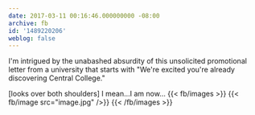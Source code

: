 ```yaml
---
date: 2017-03-11 00:16:46.000000000 -08:00
archive: fb
id: '1489220206'
weblog: false
---
```


I'm intrigued by the unabashed absurdity of this unsolicited promotional letter from a university that starts with "We're excited you're already discovering Central College."

[looks over both shoulders] I mean...I am now...
{{< fb/images >}}
{{< fb/image src="image.jpg" />}}
{{< /fb/images >}}
